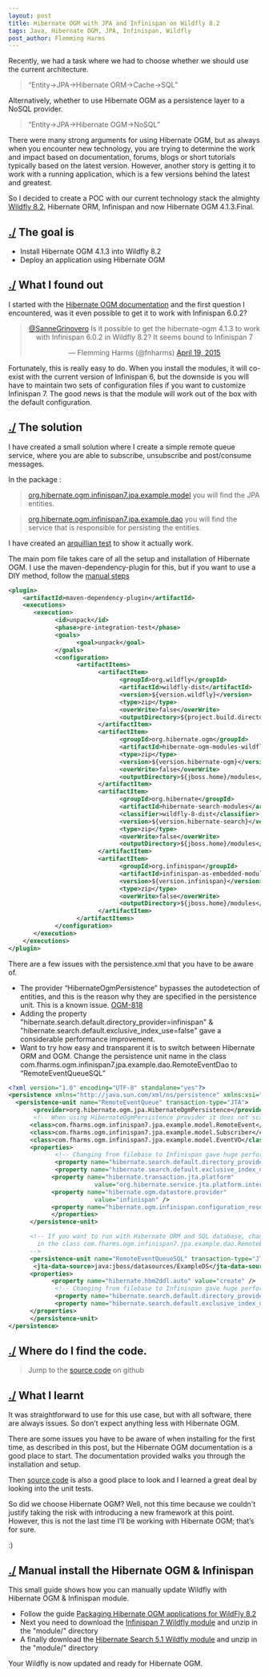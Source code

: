 ```yaml
---
layout: post
title: Hibernate OGM with JPA and Infinispan on Wildfly 8.2
tags: Java, Hibernate OGM, JPA, Infinispan, Wildfly
post_author: Flemming Harms
---
```


Recently, we had a task where we had to choose whether we should use the current architecture.

> “Entity->JPA->Hibernate ORM->Cache->SQL”

Alternatively, whether to use Hibernate OGM as a persistence layer to a NoSQL provider.

>“Entity->JPA->Hibernate OGM->NoSQL”
<!--more-->
There were many strong arguments for using Hibernate OGM, but as always when you encounter new technology, you are trying to determine the work and impact based on documentation, forums, blogs or short tutorials typically based on the latest version. However, another story is getting it to work with a running application, which is a few versions behind the latest and greatest.

So I decided to create a POC with our current technology stack the almighty [Wildfly 8.2](http://wildfly.org/news/2014/11/20/WildFly82-Final-Released/), Hibernate ORM, Infinispan and now Hibernate OGM 4.1.3.Final.

## <a name=”thegoal”>[./](#thegoal) The goal is
*  Install Hibernate OGM 4.1.3 into Wildfly 8.2
*  Deploy an application using Hibernate OGM

## <a name="whatdidifoundout"></a>[./](#whatdidifoundout) What I found out

I started with the [Hibernate OGM documentation](http://docs.jboss.org/hibernate/ogm/4.1/reference/en-US/html/ogm-configuration.html#ogm-configuration-jbossmodule) and the first question I encountered, was it even possible to get it to work with Infinispan 6.0.2?

<center><blockquote class="twitter-tweet" lang="en"><p lang="en" dir="ltr"><a href="https://twitter.com/SanneGrinovero">@SanneGrinovero</a> Is it possible to get the hibernate-ogm 4.1.3 to work with Infinispan 6.0.2 in Wildfly 8.2? It seems bound to Infinispan 7</p>&mdash; Flemming Harms (@fnharms) <a href="https://twitter.com/fnharms/status/589742460915609600">April 19, 2015</a></blockquote> <script async src="//platform.twitter.com/widgets.js" charset="utf-8"></script></center>

Fortunately, this is really easy to do. When you install the modules, it will co-exist with the current version of Infinispan 6, but the downside is you will have to maintain two sets of configuration files if you want to customize Infinispan 7. The good news is that the module will work out of the box with the default configuration.

## <a name="solution"></a>[./](#solution) The solution

I have created a small solution where I create a simple remote queue service, where you are able to subscribe, unsubscribe and post/consume messages.

In the package :
>[org.hibernate.ogm.infinispan7.jpa.example.model](https://github.com/fharms/java-examples/tree/master/hibernate-ogm-infinispan7-jpa-example/src/main/java/com/fharms/ogm/infinispan7/jpa/example/model) you will find the JPA entities.

>[org.hibernate.ogm.infinispan7.jpa.example.dao](https://github.com/fharms/java-examples/tree/master/hibernate-ogm-infinispan7-jpa-example/src/main/java/com/fharms/ogm/infinispan7/jpa/example/dao) you will find the service that is responsible for persisting the entities.

I have created an [arquillian test](https://github.com/fharms/java-examples/blob/master/hibernate-ogm-infinispan7-jpa-example/src/test/java/com/fharms/ogm/infinispan7/jpa/example/dao/RemoteEventDaoIT.java) to show it actually work.

The main pom file takes care of all the setup and installation of Hibernate OGM. I use the maven-dependency-plugin for this, but if you want to use a DIY method, follow the [manual steps](#manually_install_hibernate)

```xml
<plugin>
    <artifactId>maven-dependency-plugin</artifactId>
    <executions>
       <execution>
             <id>unpack</id>
             <phase>pre-integration-test</phase>
             <goals>
                   <goal>unpack</goal>
             </goals>
             <configuration>
                   <artifactItems>
                         <artifactItem>
                               <groupId>org.wildfly</groupId>
                               <artifactId>wildfly-dist</artifactId>
                               <version>${version.wildfly}</version>
                               <type>zip</type>
                               <overWrite>false</overWrite>
                               <outputDirectory>${project.build.directory}</outputDirectory>
                         </artifactItem>
                         <artifactItem>
                               <groupId>org.hibernate.ogm</groupId>
                               <artifactId>hibernate-ogm-modules-wildfly8</artifactId>
                               <type>zip</type>
                               <version>${version.hibernate-ogm}</version>
                               <overWrite>false</overWrite>
                               <outputDirectory>${jboss.home}/modules</outputDirectory>
                         </artifactItem>
                         <artifactItem>
                               <groupId>org.hibernate</groupId>
                               <artifactId>hibernate-search-modules</artifactId>
                               <classifier>wildfly-8-dist</classifier>
                               <version>${version.hibernate-search}</version>
                               <type>zip</type>
                               <overWrite>false</overWrite>
                               <outputDirectory>${jboss.home}/modules</outputDirectory>
                         </artifactItem>
                         <artifactItem>
                               <groupId>org.infinispan</groupId>
                               <artifactId>infinispan-as-embedded-modules</artifactId>
                               <version>${version.infinispan}</version>
                               <type>zip</type>
                               <overWrite>false</overWrite>
                               <outputDirectory>${jboss.home}/modules</outputDirectory>
                         </artifactItem>
                   </artifactItems>
             </configuration>
       </execution>
    </executions>
</plugin>
```

There are a few issues with the persistence.xml that you have to be aware of.

* The provider “HibernateOgmPersistence” bypasses the autodetection of entities, and this is the reason why they are specified in the persistence unit. This is a known issue. [OGM-818](https://hibernate.atlassian.net/browse/OGM-818)
* Adding the property "hibernate.search.default.directory_provider=infinispan" & "hibernate.search.default.exclusive_index_use=false" gave a considerable performance improvement.
* Want to try how easy and transparent it is to switch between Hibernate ORM and OGM. Change the persistence unit name in the class com.fharms.ogm.infinispan7.jpa.example.dao.RemoteEventDao to “RemoteEventQueueSQL”

```xml
<?xml version="1.0" encoding="UTF-8" standalone="yes"?>
<persistence xmlns="http://java.sun.com/xml/ns/persistence" xmlns:xsi="http://www.w3.org/2001/XMLSchema-instance" version="2.0" xsi:schemaLocation="http://java.sun.com/xml/ns/persistence http://java.sun.com/xml/ns/persistence/persistence_2_0.xsd">
  <persistence-unit name="RemoteEventQueue" transaction-type="JTA">
       <provider>org.hibernate.ogm.jpa.HibernateOgmPersistence</provider>
       <!-- When using HibernateOgmPersistence provider it does not scan for entity classes -->
      <class>com.fharms.ogm.infinispan7.jpa.example.model.RemoteEvent</class>
      <class>com.fharms.ogm.infinispan7.jpa.example.model.Subscriber</class>
      <class>com.fharms.ogm.infinispan7.jpa.example.model.EventVO</class>
      <properties>
             <!-- Changing from filebase to Infinispan gave huge performance from 3 sec to 177 ms -->
             <property name="hibernate.search.default.directory_provider" value="infinispan"/>
             <property name="hibernate.search.default.exclusive_index_use" value="false"/>
            <property name="hibernate.transaction.jta.platform"
                        value="org.hibernate.service.jta.platform.internal.JBossAppServerJtaPlatform" />
            <property name="hibernate.ogm.datastore.provider"
                        value="infinispan" />
            <property name="hibernate.ogm.infinispan.configuration_resource_name" value="com/fharms/ogm/infinispan7/jpa/example/dao/infinispan-local.xml"/>
            </properties>
      </persistence-unit>

      <!-- If you want to run with Hibernate ORM and SQL database, change the persistence unitname
        in the class com.fharms.ogm.infinispan7.jpa.example.dao.RemoteEventDao
      -->
      <persistence-unit name="RemoteEventQueueSQL" transaction-type="JTA">
       <jta-data-source>java:jboss/datasources/ExampleDS</jta-data-source>
      <properties>
            <property name="hibernate.hbm2ddl.auto" value="create" />
             <!-- Changing from filebase to Infinispan gave huge performance from 3 sec to 177 ms -->
             <property name="hibernate.search.default.directory_provider" value="infinispan"/>
             <property name="hibernate.search.default.exclusive_index_use" value="false"/>
      </properties>
      </persistence-unit>
</persistence>
```

## <a name="wheredoifindthecode"></a>[./](#wheredoifindthecode) Where do I find the code.

>Jump to the [source code](https://github.com/fharms/java-examples/tree/master/hibernate-ogm-infinispan7-jpa-example) on github

## <a name="whatdidilearn"></a>[./](#whatdidilearn) What I learnt

It was straightforward to use for this use case, but with all software, there are always issues. So don’t expect anything less with Hibernate OGM.

There are some issues you have to be aware of when installing for the first time, as described in this post, but the Hibernate OGM documentation is a good place to start. The documentation provided walks you through the installation and setup.

Then [source code](https://github.com/hibernate/hibernate-ogm) is also a good place to look and I learned a great deal by looking into the unit tests.

So did we choose Hibernate OGM? Well, not this time because we couldn't justify taking the risk with introducing a new framework at this point. However, this is not the last time I’ll be working with Hibernate OGM; that’s for sure.

:)

## <a name="manually_install_hibernate"></a>[./](#manually_install_hibernate) Manual install the Hibernate OGM & Infinispan
This small guide shows how you can manually update Wildfly with Hibernate OGM & Infinispan module.

* Follow the guide [Packaging Hibernate OGM applications for WildFly 8.2](https://docs.jboss.org/hibernate/ogm/4.1/reference/en-US/html/ogm-configuration.html#_packaging_hibernate_ogm_applications_for_wildfly_8_2 "Packaging Hibernate OGM applications for WildFly 8.2")
* Next you need to download the [Infinispan 7 Wildfly module](http://downloads.jboss.org/infinispan/7.1.1.Final/infinispan-as-embedded-modules-7.1.1.Final.zip "Infinispan 7 Wildfly module") and unzip in the "module/" directory
* A finally download the [Hibernate Search 5.1 Wildfly module](https://repository.jboss.org/nexus/service/local/repositories/releases/content/org/hibernate/hibernate-search-modules/5.1.0.Final/hibernate-search-modules-5.1.0.Final-wildfly-8-dist.zip "Hibernate Search Wildfly module") and unzip in the "module/" directory

Your Wildfly is now updated and ready for Hibernate OGM.
